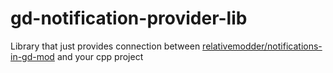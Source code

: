 # gd-notification-provider-lib
Library that just provides connection between [relativemodder/notifications-in-gd-mod](https://github.com/relativemodder/notifications-in-gd-mod) and your cpp project

